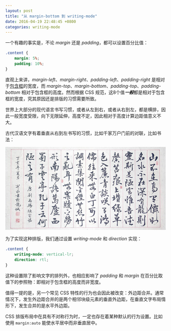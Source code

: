 ```yaml
---
layout: post
title: "从 margin-bottom 到 writing-mode"
date: 2016-04-19 22:48:45 +0800
categories: writing-mode
---
```


一个有趣的事实是，不论 _margin_ 还是 _padding_，都可以设置百分比值：

```css
.content {
    margin: 5%;
    padding: 10%;
}
```

直观上来讲，_margin-left_、_margin-right_、_padding-left_、_padding-right_ 是相对于[包含框](https://drafts.csswg.org/css-box/#containing-block)的宽度，而 _margin-top_、_margin-bottom_、_padding-top_、_padding-bottom_ 相对于包含框的高度。然而根据 CSS 规范，这8个值***一般***都是相对于包含框的宽度，究其原因还是排版的习惯需要所致。

<!-- more -->

世界上大部分的现代语言书写习惯，或者从左到右，或者从右到左，都是横排，因此一般宽度受限，向下无限延伸，高度不定，因此相对于高度计算边距值意义不大。

古代汉语文字有着垂直从右到左书写的习惯，比如千家万户门前的对联，比如书法：

![书法](/images/writing-mode/calligraphy.jpg)

为了实现这种排版，我们通过设置 _writing-mode_ 和 _direction_ 实现：

```css
.content {
    writing-mode: vertical-lr;
    direction: rtl;
}
```

这种设置除了影响文字的排列外，也相应影响了 _padding_ 和 _margin_ 在百分比取值下的参照物：即相对于包含框的高度而非宽度。

值得一提的是，另一个常见 CSS 特性的行为也会因此被改变：外边距合并。通常情况下，发生外边距合并的是两个相邻块级元素的垂直外边距，在垂直文字布局情形下，发生合并的是水平外边距。

CSS 排版布局中在具有不对称行为时，一定也存在着某种默认的行为设置。比如使用 `margin:auto` 能使水平居中而非垂直居中。